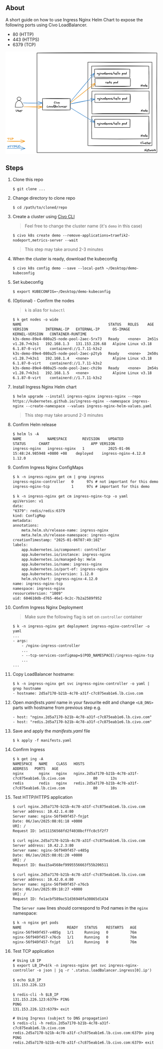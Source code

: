 ## About

A short guide on how to use Ingress Nginx Helm Chart to expose the following ports using Civo LoadBalancer.

- 80 (HTTP)
- 443 (HTTPS)
- 6379 (TCP)

![](diagram.excalidraw.png)

## Steps

1. Clone this repo

    ```
    $ git clone ...
    ```

2. Change directory to clone repo

    ```
    $ cd /path/to/cloned/repo
    ```

3. Create a cluster using [Civo CLI](https://www.civo.com/docs/overview/civo-cli)

    > Feel free to change the cluster name (it's `demo` in this case)

    ```
    $ civo k8s create demo --remove-applications=traefik2-nodeport,metrics-server --wait
    ```

    > This step may take around 2-3 minutes

4. When the cluster is ready, download the kubeconfig

    ```
    $ civo k8s config demo --save --local-path ~/Desktop/demo-kubeconfig
    ```

5. Set kubeconfig

    ```
    $ export KUBECONFIG=~/Desktop/demo-kubeconfig
    ```

6. (Optional) - Confirm the nodes

    > `k` is alias for `kubectl`

    ```
    $ k get nodes -o wide
    NAME                                        STATUS   ROLES    AGE     VERSION        INTERNAL-IP   EXTERNAL-IP      OS-IMAGE             KERNEL-VERSION   CONTAINER-RUNTIME
    k3s-demo-89e4-080a25-node-pool-2aec-5rx73   Ready    <none>   2m51s   v1.28.7+k3s1   192.168.1.3   131.153.226.68   Alpine Linux v3.18   6.1.87-0-virt    containerd://1.7.11-k3s2
    k3s-demo-89e4-080a25-node-pool-2aec-p2tyb   Ready    <none>   2m50s   v1.28.7+k3s1   192.168.1.4   <none>           Alpine Linux v3.18   6.1.87-0-virt    containerd://1.7.11-k3s2
    k3s-demo-89e4-080a25-node-pool-2aec-chi9o   Ready    <none>   2m54s   v1.28.7+k3s1   192.168.1.5   <none>           Alpine Linux v3.18   6.1.87-0-virt    containerd://1.7.11-k3s2
    ```

7. Install Ingress Nginx Helm chart

    ```
    $ helm upgrade --install ingress-nginx ingress-nginx --repo https://kubernetes.github.io/ingress-nginx --namespace ingress-nginx --create-namespace --values ingress-nginx-helm-values.yaml
    ```

    > This step may take around 2-3 minutes

8. Confirm Helm release

    ```
    $ helm ls -A
    NAME         	NAMESPACE    	REVISION	UPDATED                             	STATUS  	CHART               	APP VERSION
    ingress-nginx	ingress-nginx	1       	2025-01-06 15:48:24.985948 +0800 +08	deployed	ingress-nginx-4.12.0	1.12.0
    ```

9. Confirm Ingress Nginx ConfigMaps

    ```
    $ k -n ingress-nginx get cm | grep ingress
    ingress-nginx-controller   0      97s # not important for this demo
    ingress-nginx-tcp          1      97s # important for this demo

    $ k -n ingress-nginx get cm ingress-nginx-tcp -o yaml
    apiVersion: v1
    data:
    "6379": redis/redis:6379
    kind: ConfigMap
    metadata:
    annotations:
        meta.helm.sh/release-name: ingress-nginx
        meta.helm.sh/release-namespace: ingress-nginx
    creationTimestamp: "2025-01-06T07:49:10Z"
    labels:
        app.kubernetes.io/component: controller
        app.kubernetes.io/instance: ingress-nginx
        app.kubernetes.io/managed-by: Helm
        app.kubernetes.io/name: ingress-nginx
        app.kubernetes.io/part-of: ingress-nginx
        app.kubernetes.io/version: 1.12.0
        helm.sh/chart: ingress-nginx-4.12.0
    name: ingress-nginx-tcp
    namespace: ingress-nginx
    resourceVersion: "1009"
    uid: 604610db-d765-46e1-9c2c-7b2a2589f952
    ```

10. Confirm Ingress Nginx Deployment

    > Make sure the following flag is set on `controller` container

    ```
    $ k -n ingress-nginx get deployment ingress-nginx-controller -o yaml
    ...
    - args:
        - /nginx-ingress-controller
        ...
        - --tcp-services-configmap=$(POD_NAMESPACE)/ingress-nginx-tcp
        ...
    ...
    ```

11. Copy LoadBalancer hostname:

    ```
    $ k -n ingress-nginx get svc ingress-nginx-controller -o yaml | grep hostname
    - hostname: 2d5a7170-b21b-4c78-a31f-c7c875eab1e6.lb.civo.com
    ```

12. Open _manifests.yaml_ name in your favourite edit and change `<LB_DNS>` parts with hostname from previous step e.g.

    ```
    - host: "nginx.2d5a7170-b21b-4c78-a31f-c7c875eab1e6.lb.civo.com"
    - host: "redis.2d5a7170-b21b-4c78-a31f-c7c875eab1e6.lb.civo.com"
    ```

13. Save and apply the _manifests.yaml_ file

    ```
    $ k apply -f manifests.yaml
    ```

14. Confirm Ingress

    ```
    $ k get ing -A
    NAMESPACE   NAME    CLASS   HOSTS                                                    ADDRESS   PORTS   AGE
    nginx       nginx   nginx   nginx.2d5a7170-b21b-4c78-a31f-c7c875eab1e6.lb.civo.com             80      13s
    redis       redis   nginx   redis.2d5a7170-b21b-4c78-a31f-c7c875eab1e6.lb.civo.com             80      10s
    ```

15. Test HTTP/HTTPS application

    ```
    $ curl nginx.2d5a7170-b21b-4c78-a31f-c7c875eab1e6.lb.civo.com
    Server address: 10.42.1.4:80
    Server name: nginx-56f949f457-fnjpt
    Date: 06/Jan/2025:08:01:18 +0000
    URI: /
    Request ID: 1e511156568fd2f4038bcfffc8c5f2f7

    $ curl nginx.2d5a7170-b21b-4c78-a31f-c7c875eab1e6.lb.civo.com
    Server address: 10.42.2.3:80
    Server name: nginx-56f949f457-v485g
    Date: 06/Jan/2025:08:01:20 +0000
    URI: /
    Request ID: 0aa15a4568ef9995556663f55b206511

    $ curl nginx.2d5a7170-b21b-4c78-a31f-c7c875eab1e6.lb.civo.com
    Server address: 10.42.0.4:80
    Server name: nginx-56f949f457-x76cb
    Date: 06/Jan/2025:09:18:27 +0000
    URI: /
    Request ID: fe1acbf589ac51d36940fa30865d1434
    ```

    The `Server name` lines should correspond to Pod names in the `nginx` namespace:

    ```
    $ k -n nginx get pods
    NAME                     READY   STATUS    RESTARTS   AGE
    nginx-56f949f457-v485g   1/1     Running   0          76m
    nginx-56f949f457-x76cb   1/1     Running   0          76m
    nginx-56f949f457-fnjpt   1/1     Running   0          76m
    ```

16. Test TCP application

    ```
    # Using LB IP
    $ export LB_IP=$(k -n ingress-nginx get svc ingress-nginx-controller -o json | jq -r '.status.loadBalancer.ingress[0].ip')

    $ echo $LB_IP
    131.153.226.123

    $ redis-cli -h $LB_IP
    131.153.226.123:6379> PING
    PONG
    131.153.226.123:6379> exit
    ```

    ```
    # Using Ingress (subject to DNS propagation)
    $ redis-cli -h redis.2d5a7170-b21b-4c78-a31f-c7c875eab1e6.lb.civo.com
    redis.2d5a7170-b21b-4c78-a31f-c7c875eab1e6.lb.civo.com:6379> ping
    PONG
    redis.2d5a7170-b21b-4c78-a31f-c7c875eab1e6.lb.civo.com:6379> exit
    ```
